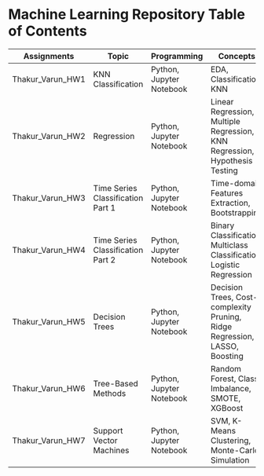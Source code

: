 # Machine Learning Repository Table of Contents


| Assignments           | Topic                          | Programming         | Concepts                                                            | Data                               | Grades |
|-----------------------|--------------------------------|---------------------|---------------------------------------------------------------------|------------------------------------|--------|
| Thakur_Varun_HW1      | KNN Classification             | Python, Jupyter Notebook    | EDA, Classification, KNN                                         | Vertebral Column                   |    100/100    |
| Thakur_Varun_HW2      | Regression                     | Python, Jupyter Notebook     | Linear Regression, Multiple Regression, KNN Regression, Hypothesis Testing | Combined Cycle Power Plant         |    98/100    |
| Thakur_Varun_HW3      | Time Series Classification Part 1 | Python, Jupyter Notebook  | Time-domain Features Extraction, Bootstrapping                   | AReM data                          |   100/100     |
| Thakur_Varun_HW4      | Time Series Classification Part 2 | Python, Jupyter Notebook  | Binary Classification, Multiclass Classification, Logistic Regression | AReM data                          |   100/100     |
| Thakur_Varun_HW5      | Decision Trees                 | Python, Jupyter Notebook     | Decision Trees, Cost-complexity Pruning, Ridge Regression, LASSO, Boosting | Acute Inflammations, Communities and Crime |  99/100      |
| Thakur_Varun_HW6      | Tree-Based Methods             | Python, Jupyter Notebook     | Random Forest, Class Imbalance, SMOTE, XGBoost                   | APS Failure at Scania Trucks       |   98/100     |
| Thakur_Varun_HW7      | Support Vector Machines        | Python, Jupyter Notebook     | SVM, K-Means Clustering, Monte-Carlo Simulation                  | Anuran Calls (MFCCs)               |   100/100     |
